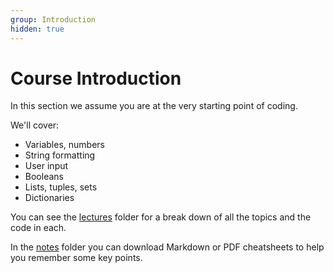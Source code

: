 ```yaml
---
group: Introduction
hidden: true
---
```


# Course Introduction

In this section we assume you are at the very starting point of coding.

We'll cover:

- Variables, numbers
- String formatting
- User input
- Booleans
- Lists, tuples, sets
- Dictionaries

You can see the [lectures](lectures/) folder for a break down of all the topics and the code in each.

In the [notes](notes/) folder you can download Markdown or PDF cheatsheets to help you remember some key points.